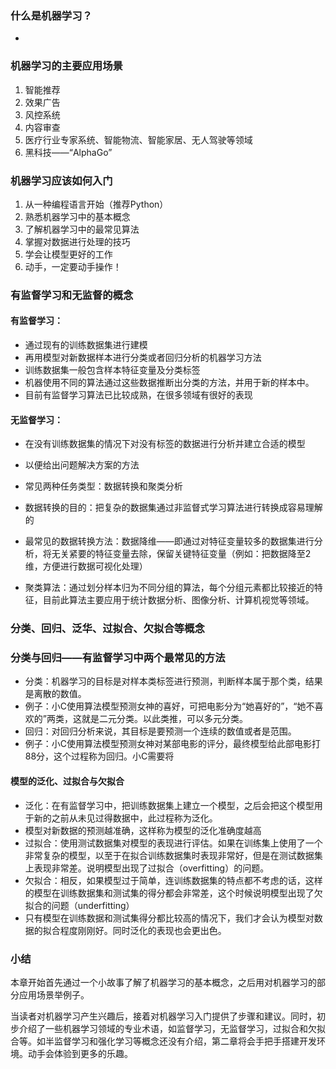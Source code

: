 ### 什么是机器学习？

- 

### 机器学习的主要应用场景

1. 智能推荐
2. 效果广告
3. 风控系统
4. 内容审查
5. 医疗行业专家系统、智能物流、智能家居、无人驾驶等领域
6. 黑科技——“AlphaGo”

### 机器学习应该如何入门

1. 从一种编程语言开始（推荐Python）
2. 熟悉机器学习中的基本概念
3. 了解机器学习中的最常见算法
4. 掌握对数据进行处理的技巧
5. 学会让模型更好的工作
6. 动手，一定要动手操作！

### 有监督学习和无监督的概念

#### 有监督学习：

- 通过现有的训练数据集进行建模
- 再用模型对新数据样本进行分类或者回归分析的机器学习方法
- 训练数据集一般包含样本特征变量及分类标签
- 机器使用不同的算法通过这些数据推断出分类的方法，并用于新的样本中。
- 目前有监督学习算法已比较成熟，在很多领域有很好的表现

#### 无监督学习：

- 在没有训练数据集的情况下对没有标签的数据进行分析并建立合适的模型

- 以便给出问题解决方案的方法

- 常见两种任务类型：数据转换和聚类分析

- 数据转换的目的：把复杂的数据集通过非监督式学习算法进行转换成容易理解的

- 最常见的数据转换方法：数据降维——即通过对特征变量较多的数据集进行分析，将无关紧要的特征变量去除，保留关键特征变量（例如：把数据降至2维，方便进行数据可视化处理）

- 聚类算法：通过划分样本归为不同分组的算法，每个分组元素都比较接近的特征，目前此算法主要应用于统计数据分析、图像分析、计算机视觉等领域。

  

### 分类、回归、泛华、过拟合、欠拟合等概念

### 分类与回归——有监督学习中两个最常见的方法

- 分类：机器学习的目标是对样本类标签进行预测，判断样本属于那个类，结果是离散的数值。
- 例子：小C使用算法模型预测女神的喜好，可把电影分为“她喜好的”，“她不喜欢的”两类，这就是二元分类。以此类推，可以多元分类。
- 回归：对回归分析来说，其目标是要预测一个连续的数值或者是范围。
- 例子：小C使用算法模型预测女神对某部电影的评分，最终模型给此部电影打88分，这个过程称为回归。小C需要将

#### 模型的泛化、过拟合与欠拟合

- 泛化：在有监督学习中，把训练数据集上建立一个模型，之后会把这个模型用于新的之前从未见过得数据中，此过程称为泛化。
- 模型对新数据的预测越准确，这样称为模型的泛化准确度越高
- 过拟合：使用测试数据集对模型的表现进行评估。如果在训练集上使用了一个非常复杂的模型，以至于在拟合训练数据集时表现非常好，但是在测试数据集上表现非常差。说明模型出现了过拟合（overfitting）的问题。
- 欠拟合：相反，如果模型过于简单，连训练数据集的特点都不考虑的话，这样的模型在训练数据集和测试集的得分都会非常差，这个时候说明模型出现了欠拟合的问题（underfitting）
- 只有模型在训练数据和测试集得分都比较高的情况下，我们才会认为模型对数据的拟合程度刚刚好。同时泛化的表现也会更出色。

### 小结

本章开始首先通过一个小故事了解了机器学习的基本概念，之后用对机器学习的部分应用场景举例子。

当读者对机器学习产生兴趣后，接着对机器学习入门提供了步骤和建议。同时，初步介绍了一些机器学习领域的专业术语，如监督学习，无监督学习，过拟合和欠拟合等。如半监督学习和强化学习等概念还没有介绍，第二章将会手把手搭建开发环境。动手会体验到更多的乐趣。



